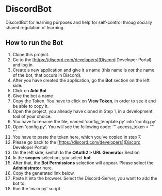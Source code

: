 # DiscordBot
DiscordBot for learning purposes and help for self-control throug socially shared regulation of learning. 

## How to run the Bot
1. Clone this project.
2. Go to the [https://discord.com/developers](Discord Developer Portal) and log in.
3. Create a new application and give it a name (this name is *not* the name of the bot, that occurs in Discord).
4. After you have created the application, go the **Bot** section on the left side.
5. Click on **Add Bot**
6. Give the bot a name
7. Copy the Token. You have to click on **View Token**, in order to see it and be able to copy it.
8. Open the project, you already have cloned in Step 1, in a development tool of your choice.
9. You have to rename the file, named 'config_template.py' into 'config.py'
10. Open 'config.py'. You will see the following code:
'''
access_token = ""
'''
11. You have to paste the token here, which you've copied in step 7.
12. Please go back to the [https://discord.com/developers](Discord Developer Portal)
13. On the left side, switch to the **OAuth2 > URL Generator** Section
14. In the **scopes** selection, you select **bot**
15. After that, the **Bot Permissions** selection will appear. Please select the **Administrator** here.
16. Copy the generated link below.
17. Paste it into the browser. Select the Discord-Server, you want to add the bot to.
18. Run the 'main.py' script.
